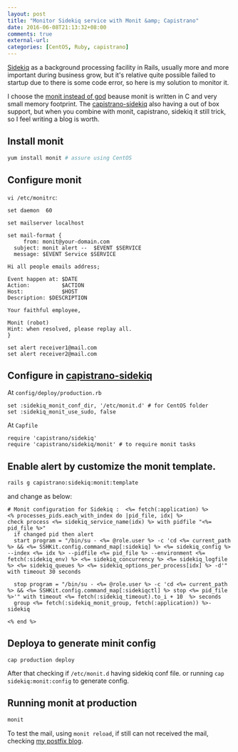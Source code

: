 ```yaml
---
layout: post
title: "Monitor Sidekiq service with Monit &amp; Capistrano"
date: 2016-06-08T21:13:32+08:00
comments: true
external-url: 
categories: [CentOS, Ruby, capistrano]
---
```


[Sidekiq](http://sidekiq.org) as a background processing facility in Rails, usually more and more important during business grow, but it's relative quite possible failed to startup due to there is some code error, so here is my solution to monitor it.

I choose the [monit instead of god](http://stackoverflow.com/questions/768184/god-vs-monit) beause monit is written in C and very small memory footprint. The [capistrano-sidekiq](https://github.com/seuros/capistrano-sidekiq#customizing-the-monit-sidekiq-templates) also having a out of box support, but when you combine with monit, capistrano, sidekiq it still trick, so I feel writing a blog is worth.

## Install monit

```bash
yum install monit # assure using CentOS
```

## Configure monit

`vi /etc/monitrc`:

```text
set daemon  60

set mailserver localhost

set mail-format {
     from: monit@your-domain.com
  subject: monit alert --  $EVENT $SERVICE
  message: $EVENT Service $SERVICE

Hi all people emails address;

Event happen at: $DATE
Action:          $ACTION
Host:            $HOST
Description: $DESCRIPTION

Your faithful employee,

Monit (robot)
Hint: when resolved, please replay all.
}

set alert receiver1@mail.com
set alert receiver2@mail.com
```

## Configure in [capistrano-sidekiq](https://github.com/seuros/capistrano-sidekiq)

At `config/deploy/production.rb`

```
set :sidekiq_monit_conf_dir, '/etc/monit.d' # for CentOS folder
set :sidekiq_monit_use_sudo, false
```

At `Capfile`

```
require 'capistrano/sidekiq'
require 'capistrano/sidekiq/monit' # to require monit tasks
```

## Enable alert by customize the monit template.

```bash
rails g capistrano:sidekiq:monit:template
```

and change as below:

```erb
# Monit configuration for Sidekiq :  <%= fetch(:application) %>
<% processes_pids.each_with_index do |pid_file, idx| %>
check process <%= sidekiq_service_name(idx) %> with pidfile "<%= pid_file %>"
  if changed pid then alert
  start program = "/bin/su - <%= @role.user %> -c 'cd <%= current_path %> && <%= SSHKit.config.command_map[:sidekiq] %> <%= sidekiq_config %> --index <%= idx %> --pidfile <%= pid_file %> --environment <%= fetch(:sidekiq_env) %> <%= sidekiq_concurrency %> <%= sidekiq_logfile %> <%= sidekiq_queues %> <%= sidekiq_options_per_process[idx] %> -d'" with timeout 30 seconds

  stop program = "/bin/su - <%= @role.user %> -c 'cd <%= current_path %> && <%= SSHKit.config.command_map[:sidekiqctl] %> stop <%= pid_file %>'" with timeout <%= fetch(:sidekiq_timeout).to_i + 10  %> seconds
  group <%= fetch(:sidekiq_monit_group, fetch(:application)) %>-sidekiq

<% end %>
```

## Deploya to generate minit config

```
cap production deploy
```

After that checking if `/etc/monit.d` having sidekiq conf file. or running `cap sidekiq:monit:config` to generate config.

## Running monit at production

```bash
monit
```

To test the mail, using `monit reload`, if still can not received the mail, checking [my postfix blog](/2016/05/17/building-a-postfix-satellite-smtp-service-to-avoid-active-mailer-run-in-async/).

